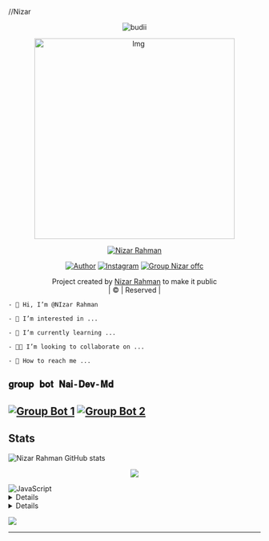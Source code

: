 //Nizar
<p align="center">

  <img src="http://readme-typing-svg.herokuapp.com?color=%230B80F7&center=true&vCenter=true&multiline=false&lines=WELCOME;My+name+is+Nizar Rahman;IKUTIN-SOSIALMEDIA+SAYA!!;JANGAN+LUPA+JOIN+GROUP%2C++Bwang+%3A);jangan+lupa+kasih+start+!" alt="budii">

</p>
<div align="center">
  <p align="center">
<img src="https://telegra.ph/file/c6f6d447f2c76e3795a10.jpg" alt="Img" width="400" height="400"/>
</p>
 <p align="center">
<a href="#"><img title="Nizar Rahman" src="https://img.shields.io/badge/Nizar%20OFFC-red?colorA=%23ff0000&colorB=%23017e40&style=for-the-badge"></a>
</p>
  <p align="center">
<a href="https://wa.me/6281386945391"><img title="Author" src="https://img.shields.io/badge/Author-Nizar Rahman/JulieMwol?color=blue&style=for-the-badge&logo=whatsapp"></a>
<a href="https://instagram.com/nizarrrahman.f_"><img title="Instagram" src="https://img.shields.io/badge/Instagram-Nizar Rahman/JulieMwol?color=blue&style=for-the-badge&logo=Instagram"></a>
<a href="[https://chat.whatsapp.com/IqZke0cAG6G3iVsnB9myfL]([https://chat.whatsapp.com/LvJgI6TTVn0B2r8cpUBSQL](https://chat.whatsapp.com/BWHiCcMOZG39gYt1HCc2ue))"><img title="Group Nizar offc" src="https://img.shields.io/badge/Group-Nizar Offc/JulieMwol?color=blue&style=for-the-badge&logo=WhatsApp"></a>
</p>
</div>
<p align="center">
Project created by <a href="https://github.com/nizarrahman">Nizar Rahman</a> to make it public
    <br>
       | © |
        Reserved |
    <br> 
</p>


```-  Hi, I’m @NIzar Rahman```

```-  I’m interested in ...```

```-  I’m currently learning ...```

```-  I’m looking to collaborate on ...```

```-  How to reach me ...```

## ```𝐠𝐫𝐨𝐮𝐩 𝐛𝐨𝐭 𝐍𝐚𝐢-𝐃𝐞𝐯-𝐌𝐝```
[![Group Bot 1](https://img.shields.io/badge/Group%20BOT-25D366?style=for-the-badge&logo=whatsapp&logoColor=white)]([https://tinyurl.com/2nchxnpa](https://chat.whatsapp.com/BWHiCcMOZG39gYt1HCc2ue)) 
[![Group Bot 2 ](https://img.shields.io/badge/Group%20BOT-25D366?style=for-the-badge&logo=whatsapp&logoColor=white)]([https://tinyurl.com/2gptyhqs](https://chat.whatsapp.com/LvJgI6TTVn0B2r8cpUBSQL)) 
---------

## Stats

![Nizar Rahman GitHub stats](https://github-readme-stats.vercel.app/api?username=nizarrahman&show_icons=true&theme=radical)

<p align="center"><a href="https://github.com/Kangsad01"><img src="https://github-readme-stats.vercel.app/api/top-langs/?username=nizarrahman&theme=radical&layout=compact"></a></p>

<img alt="JavaScript" src="https://img.shields.io/badge/javascript%20-%23323330.svg?&style=for-the-badge&logo=javascript&logoColor=%23F7DF1E"/>


<details>

    <summary>&#127942 <b>GitHub Awards</b></summary><br/>

![Github Trophy](https://github-profile-trophy.vercel.app/?username=Alpiii22)

</details>

<details>

    <summary>&#127942 <b>GitHub Activity</b></summary><br/>

![Metrics](https://metrics.lecoq.io/Alpiii22?template=classic&repositories.forks=true&languages=1&languages.colors=github&languages.threshold=0%25&config.timezone=Asia%2Fpasuruan)

</details> 

![](https://visitor-badge.glitch.me/badge?page_id=Nizarr)


---
